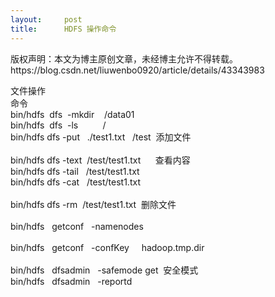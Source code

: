 ```yaml
---
layout:     post
title:      HDFS 操作命令
---
```

<div id="article_content" class="article_content clearfix csdn-tracking-statistics" data-pid="blog" data-mod="popu_307" data-dsm="post">
								<div class="article-copyright">
					版权声明：本文为博主原创文章，未经博主允许不得转载。					https://blog.csdn.net/liuwenbo0920/article/details/43343983				</div>
								            <link rel="stylesheet" href="https://csdnimg.cn/release/phoenix/template/css/ck_htmledit_views-f76675cdea.css">
						<div class="htmledit_views" id="content_views">
                
<span style="font-size:14px;">文件操作<br>
命令<br><span></span>bin/hdfs  dfs  -mkdir    /data01<br><span></span>bin/hdfs  dfs  -ls          /<br><span></span>bin/hdfs dfs -put   ./test1.txt   /test  添加文件<br><br><span></span>bin/hdfs dfs -text  /test/test1.txt      查看内容<br><span></span>bin/hdfs dfs -tail   /test/test1.txt<br><span></span>bin/hdfs dfs -cat   /test/test1.txt<br><br><span></span>bin/hdfs dfs -rm  /test/test1.txt  删除文件<br><br><span></span>bin/hdfs   getconf   -namenodes<br><br><span></span>bin/hdfs   getconf   -confKey     hadoop.tmp.dir<br><br><span></span>bin/hdfs   dfsadmin   -safemode get  安全模式<br><span></span>bin/hdfs   dfsadmin   -reportd<span></span></span>
            </div>
                </div>